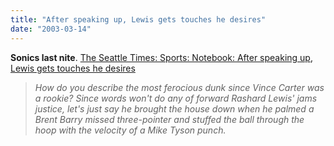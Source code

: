 ```yaml
---
title: "After speaking up, Lewis gets touches he desires"
date: "2003-03-14"
---
```


**Sonics last nite**. [The Seattle Times: Sports: Notebook: After speaking up, Lewis gets touches he desires](http://seattletimes.nwsource.com/html/sports/134652929_sonicsreport14.html)

> _How do you describe the most ferocious dunk since Vince Carter was a rookie? Since words won't do any of forward Rashard Lewis' jams justice, let's just say he brought the house down when he palmed a Brent Barry missed three-pointer and stuffed the ball through the hoop with the velocity of a Mike Tyson punch._
